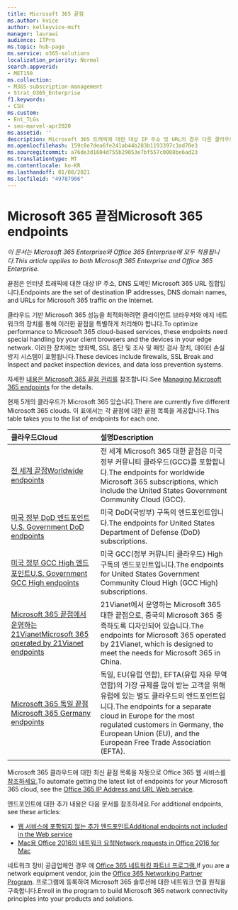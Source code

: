 ```yaml
---
title: Microsoft 365 끝점
ms.author: kvice
author: kelleyvice-msft
manager: laurawi
audience: ITPro
ms.topic: hub-page
ms.service: o365-solutions
localization_priority: Normal
search.appverid:
- MET150
ms.collection:
- M365-subscription-management
- Strat_O365_Enterprise
f1.keywords:
- CSH
ms.custom:
- Ent_TLGs
- seo-marvel-apr2020
ms.assetid: ''
description: Microsoft 365 트래픽에 대한 대상 IP 주소 및 URL의 경우 다른 클라우드의 인터넷 끝점에 대해 이 Microsoft 365 사용합니다.
ms.openlocfilehash: 159c8e7dea6fe241ab44b283b1193397c3ad70e3
ms.sourcegitcommit: a76de3d1604d755b29053e7bf557c0008be6ad23
ms.translationtype: MT
ms.contentlocale: ko-KR
ms.lasthandoff: 01/08/2021
ms.locfileid: "49787906"
---
```

# <a name="microsoft-365-endpoints"></a><span data-ttu-id="92d84-103">Microsoft 365 끝점</span><span class="sxs-lookup"><span data-stu-id="92d84-103">Microsoft 365 endpoints</span></span>

<span data-ttu-id="92d84-104">*이 문서는 Microsoft 365 Enterprise와 Office 365 Enterprise에 모두 적용됩니다.*</span><span class="sxs-lookup"><span data-stu-id="92d84-104">*This article applies to both Microsoft 365 Enterprise and Office 365 Enterprise.*</span></span>

<span data-ttu-id="92d84-105">끝점은 인터넷 트래픽에 대한 대상 IP 주소, DNS 도메인 Microsoft 365 URL 집합입니다.</span><span class="sxs-lookup"><span data-stu-id="92d84-105">Endpoints are the set of destination IP addresses, DNS domain names, and URLs for Microsoft 365 traffic on the Internet.</span></span> 

<span data-ttu-id="92d84-106">클라우드 기반 Microsoft 365 성능을 최적화하려면 클라이언트 브라우저와 에지 네트워크의 장치를 통해 이러한 끝점을 특별하게 처리해야 합니다.</span><span class="sxs-lookup"><span data-stu-id="92d84-106">To optimize performance to Microsoft 365 cloud-based services, these endpoints need special handling by your client browsers and the devices in your edge network.</span></span> <span data-ttu-id="92d84-107">이러한 장치에는 방화벽, SSL 중단 및 조사 및 패킷 검사 장치, 데이터 손실 방지 시스템이 포함됩니다.</span><span class="sxs-lookup"><span data-stu-id="92d84-107">These devices include firewalls, SSL Break and Inspect and packet inspection devices, and data loss prevention systems.</span></span>

<span data-ttu-id="92d84-108">자세한 [내용은 Microsoft 365 끝점 관리를](managing-office-365-endpoints.md) 참조합니다.</span><span class="sxs-lookup"><span data-stu-id="92d84-108">See [Managing Microsoft 365 endpoints](managing-office-365-endpoints.md) for the details.</span></span>

<span data-ttu-id="92d84-109">현재 5개의 클라우드가 Microsoft 365 있습니다.</span><span class="sxs-lookup"><span data-stu-id="92d84-109">There are currently five different Microsoft 365 clouds.</span></span> <span data-ttu-id="92d84-110">이 표에서는 각 끝점에 대한 끝점 목록을 제공합니다.</span><span class="sxs-lookup"><span data-stu-id="92d84-110">This table takes you to the list of endpoints for each one.</span></span>

| <span data-ttu-id="92d84-111">클라우드</span><span class="sxs-lookup"><span data-stu-id="92d84-111">Cloud</span></span> | <span data-ttu-id="92d84-112">설명</span><span class="sxs-lookup"><span data-stu-id="92d84-112">Description</span></span> |
|:-------|:-----|
| [<span data-ttu-id="92d84-113">전 세계 끝점</span><span class="sxs-lookup"><span data-stu-id="92d84-113">Worldwide endpoints</span></span>](urls-and-ip-address-ranges.md) | <span data-ttu-id="92d84-114">전 세계 Microsoft 365 대한 끝점은 미국 정부 커뮤니티 클라우드(GCC)를 포함합니다.</span><span class="sxs-lookup"><span data-stu-id="92d84-114">The endpoints for worldwide Microsoft 365 subscriptions, which include the United States Government Community Cloud (GCC).</span></span> |
| [<span data-ttu-id="92d84-115">미국 정부 DoD 엔드포인트</span><span class="sxs-lookup"><span data-stu-id="92d84-115">U.S. Government DoD endpoints</span></span>](microsoft-365-u-s-government-dod-endpoints.md) | <span data-ttu-id="92d84-116">미국 DoD(국방부) 구독의 엔드포인트입니다.</span><span class="sxs-lookup"><span data-stu-id="92d84-116">The endpoints for United States Department of Defense (DoD) subscriptions.</span></span> |
| [<span data-ttu-id="92d84-117">미국 정부 GCC High 엔드포인트</span><span class="sxs-lookup"><span data-stu-id="92d84-117">U.S. Government GCC High endpoints</span></span>](microsoft-365-u-s-government-gcc-high-endpoints.md) | <span data-ttu-id="92d84-118">미국 GCC(정부 커뮤니티 클라우드) High 구독의 엔드포인트입니다.</span><span class="sxs-lookup"><span data-stu-id="92d84-118">The endpoints for United States Government Community Cloud High (GCC High) subscriptions.</span></span> |
| [<span data-ttu-id="92d84-119">Microsoft 365 끝점에서 운영하는 21Vianet</span><span class="sxs-lookup"><span data-stu-id="92d84-119">Microsoft 365 operated by 21Vianet endpoints</span></span>](urls-and-ip-address-ranges-21vianet.md) | <span data-ttu-id="92d84-120">21Vianet에서 운영하는 Microsoft 365 대한 끝점으로, 중국의 Microsoft 365 충족하도록 디자인되어 있습니다.</span><span class="sxs-lookup"><span data-stu-id="92d84-120">The endpoints for Microsoft 365 operated by 21Vianet, which is designed to meet the needs for Microsoft 365 in China.</span></span> |
| [<span data-ttu-id="92d84-121">Microsoft 365 독일 끝점</span><span class="sxs-lookup"><span data-stu-id="92d84-121">Microsoft 365 Germany endpoints</span></span>](microsoft-365-germany-endpoints.md) | <span data-ttu-id="92d84-122">독일, EU(유럽 연합), EFTA(유럽 자유 무역 연합)의 가장 규제를 많이 받는 고객을 위해 유럽에 있는 별도 클라우드의 엔드포인트입니다.</span><span class="sxs-lookup"><span data-stu-id="92d84-122">The endpoints for a separate cloud in Europe for the most regulated customers in Germany, the European Union (EU), and the European Free Trade Association (EFTA).</span></span> |
|||

<span data-ttu-id="92d84-123">Microsoft 365 클라우드에 대한 최신 끝점 목록을 자동으로 Office 365 웹 서비스를 [참조하세요.](microsoft-365-ip-web-service.md)</span><span class="sxs-lookup"><span data-stu-id="92d84-123">To automate getting the latest list of endpoints for your Microsoft 365 cloud, see the [Office 365 IP Address and URL Web service](microsoft-365-ip-web-service.md).</span></span>

<span data-ttu-id="92d84-124">엔드포인트에 대한 추가 내용은 다음 문서를 참조하세요.</span><span class="sxs-lookup"><span data-stu-id="92d84-124">For additional endpoints, see these articles:</span></span>

- [<span data-ttu-id="92d84-125">웹 서비스에 포함되지 않는 추가 엔드포인트</span><span class="sxs-lookup"><span data-stu-id="92d84-125">Additional endpoints not included in the Web service</span></span>](additional-office365-ip-addresses-and-urls.md)
- [<span data-ttu-id="92d84-126">Mac용 Office 2016의 네트워크 요청</span><span class="sxs-lookup"><span data-stu-id="92d84-126">Network requests in Office 2016 for Mac</span></span>](network-requests-in-office-2016-for-mac.md)

<span data-ttu-id="92d84-127">네트워크 장비 공급업체인 경우 에 [Office 365 네트워킹 파트너 프로그램.](microsoft-365-networking-partner-program.md)</span><span class="sxs-lookup"><span data-stu-id="92d84-127">If you are a network equipment vendor, join the [Office 365 Networking Partner Program](microsoft-365-networking-partner-program.md).</span></span> <span data-ttu-id="92d84-128">프로그램에 등록하여 Microsoft 365 솔루션에 대한 네트워크 연결 원칙을 구축합니다.</span><span class="sxs-lookup"><span data-stu-id="92d84-128">Enroll in the program to build Microsoft 365 network connectivity principles into your products and solutions.</span></span> 
